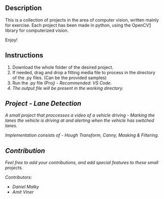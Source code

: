 ## Description

This is a collection of projects in the area of computer vision, written mainly for exercise.
Each project has been made in python, using the OpenCV[1] library for computerized vision.

Enjoy!

## Instructions

1. Download the whole folder of the desired project.
2. If needed, drag and drop a fitting media file to process in the directory of the .py files. (Can be the provided samples)
3. Run the .py file (Proj<i>) - Recommended: VS Code.
4. The output file will be present in the working directory.

## Project - Lane Detection

A small project that proccesses a video of a vehicle driving - Marking the lanes the vehicle is driving at
and alerting when the vehicle has switched lanes.

Implementation consists of - Hough Transform, Canny, Masking & Filtering.

## Contribution

Feel free to add your contributions, and add special features to these small projects.

Contributors:
- Daniel Malky
- Amit Viner

[1]: https://opencv.org/
